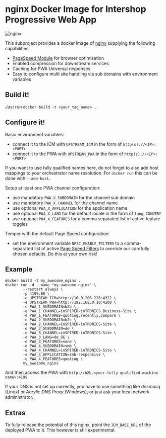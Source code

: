 # nginx Docker Image for Intershop Progressive Web App

![nginx](https://www.nginx.com/wp-content/themes/nginx-new/assets/img/logo.svg)

This subproject provides a docker image of [nginx](https://www.nginx.com/) supplying the following capabilities:

- [PageSpeed Module](https://www.modpagespeed.com/) for browser optimization
- Enabled compression for downstream services
- Caching for PWA Universal responses
- Easy to configure multi site handling via sub domains with environment variables

## Build it!

Just run `docker build -t <your_tag_name> .`

## Configure it!

Basic environment variables:

- connect it to the ICM with `UPSTREAM_ICM` in the form of `http(s)://<IP>:<PORT>`
- connect it to the PWA with `UPSTREAM_PWA` in the form of `http(s)://<IP>:<PORT>`

If you want to use fully qualified names here, do not forget to also add host mappings to your orchestrator name resolution. For `docker run` this can be done with `--add-host`.

Setup at least one PWA channel configuration:

- use mandatory `PWA_X_SUBDOMAIN` for the channel sub domain
- use mandatory `PWA_X_CHANNEL` for the channel name
- use optional `PWA_X_APPLICATION` for the application name
- use optional `PWA_X_LANG` for the default locale in the form of `lang_COUNTRY`
- use optional `PWA_X_FEATURES` for a comma separated list of active feature toggles

Temper with the default Page Speed configuration:

- set the environment variable `NPSC_ENABLE_FILTERS` to a comma-separated list of active [Page Speed Filters](https://www.modpagespeed.com/examples/) to override our carefully chosen defaults. Do this at your own risk!

## Example

```
docker build -t my_awesome_nginx .
docker run -d --name "my-awesome-nginx" \
        --restart always \
        -p 4199:80 \
        -e UPSTREAM_ICM=http://10.0.206.226:4322 \
        -e UPSTREAM_PWA=http://192.168.0.10:4200 \
        -e PWA_1_SUBDOMAIN=b2b \
        -e PWA_1_CHANNEL=inSPIRED-inTRONICS_Business-Site \
        -e PWA_1_FEATURES=quoting,recently,compare \
        -e PWA_2_SUBDOMAIN=b2c \
        -e PWA_2_CHANNEL=inSPIRED-inTRONICS-Site \
        -e PWA_3_SUBDOMAIN=de \
        -e PWA_3_CHANNEL=inSPIRED-inTRONICS-Site \
        -e PWA_3_LANG=de_DE \
        -e PWA_3_FEATURES=none \
        -e PWA_4_SUBDOMAIN=smb \
        -e PWA_4_CHANNEL=inSPIRED-inTRONICS-Site \
        -e PWA_4_APPLICATION=smb-responsive \
        -e PWA_4_FEATURES=quoting \
        my_awesome_nginx
```

And then access the PWA with `http://b2b.<your-fully-qualified-machine-name>:4199`

If your DNS is not set up correctly, you have to use something like _dnsmasq_ (Linux) or _Acrylic DNS Proxy_ (Windows), or just ask your local network administrator.

## Extras

To fully release the potential of this nginx, point the `ICM_BASE_URL` of the deployed PWA to it. This however is still experimental.
